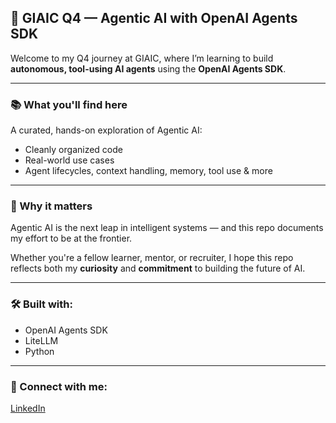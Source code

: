 ## 🤖 GIAIC Q4 — Agentic AI with OpenAI Agents SDK

Welcome to my Q4 journey at GIAIC, where I’m learning to build **autonomous, tool-using AI agents** using the **OpenAI Agents SDK**.

---

### 📚 What you'll find here
A curated, hands-on exploration of Agentic AI:
- Cleanly organized code
- Real-world use cases
- Agent lifecycles, context handling, memory, tool use & more

---

### 🚀 Why it matters
Agentic AI is the next leap in intelligent systems — and this repo documents my effort to be at the frontier.

Whether you're a fellow learner, mentor, or recruiter, I hope this repo reflects both my **curiosity** and **commitment** to building the future of AI.

---

### 🛠 Built with:
 - OpenAI Agents SDK
 - LiteLLM 
 - Python  

---

### 👋 Connect with me:
[LinkedIn](https://www.linkedin.com/in/huzair-ahmed-khan/)



